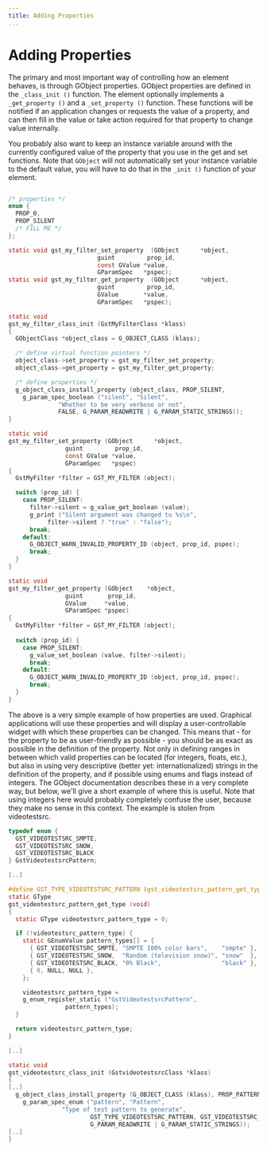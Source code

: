 ```yaml
---
title: Adding Properties
...
```


# Adding Properties

The primary and most important way of controlling how an element
behaves, is through GObject properties. GObject properties are defined
in the `_class_init ()` function. The element optionally implements a
`_get_property ()` and a `_set_property ()` function. These functions
will be notified if an application changes or requests the value of a
property, and can then fill in the value or take action required for
that property to change value internally.

You probably also want to keep an instance variable around with the
currently configured value of the property that you use in the get and
set functions. Note that `GObject` will not automatically set your
instance variable to the default value, you will have to do that in the
`_init ()` function of your element.

``` c

/* properties */
enum {
  PROP_0,
  PROP_SILENT
  /* FILL ME */
};

static void gst_my_filter_set_property  (GObject      *object,
                         guint         prop_id,
                         const GValue *value,
                         GParamSpec   *pspec);
static void gst_my_filter_get_property  (GObject      *object,
                         guint         prop_id,
                         GValue       *value,
                         GParamSpec   *pspec);

static void
gst_my_filter_class_init (GstMyFilterClass *klass)
{
  GObjectClass *object_class = G_OBJECT_CLASS (klass);

  /* define virtual function pointers */
  object_class->set_property = gst_my_filter_set_property;
  object_class->get_property = gst_my_filter_get_property;

  /* define properties */
  g_object_class_install_property (object_class, PROP_SILENT,
    g_param_spec_boolean ("silent", "Silent",
              "Whether to be very verbose or not",
              FALSE, G_PARAM_READWRITE | G_PARAM_STATIC_STRINGS));
}

static void
gst_my_filter_set_property (GObject      *object,
                guint         prop_id,
                const GValue *value,
                GParamSpec   *pspec)
{
  GstMyFilter *filter = GST_MY_FILTER (object);

  switch (prop_id) {
    case PROP_SILENT:
      filter->silent = g_value_get_boolean (value);
      g_print ("Silent argument was changed to %s\n",
           filter->silent ? "true" : "false");
      break;
    default:
      G_OBJECT_WARN_INVALID_PROPERTY_ID (object, prop_id, pspec);
      break;
  }
}

static void
gst_my_filter_get_property (GObject    *object,
                guint       prop_id,
                GValue     *value,
                GParamSpec *pspec)
{
  GstMyFilter *filter = GST_MY_FILTER (object);
                                                                                
  switch (prop_id) {
    case PROP_SILENT:
      g_value_set_boolean (value, filter->silent);
      break;
    default:
      G_OBJECT_WARN_INVALID_PROPERTY_ID (object, prop_id, pspec);
      break;
  }
}
```

The above is a very simple example of how properties are used. Graphical
applications will use these properties and will display a
user-controllable widget with which these properties can be changed.
This means that - for the property to be as user-friendly as possible -
you should be as exact as possible in the definition of the property.
Not only in defining ranges in between which valid properties can be
located (for integers, floats, etc.), but also in using very descriptive
(better yet: internationalized) strings in the definition of the
property, and if possible using enums and flags instead of integers. The
GObject documentation describes these in a very complete way, but below,
we'll give a short example of where this is useful. Note that using
integers here would probably completely confuse the user, because they
make no sense in this context. The example is stolen from videotestsrc.

``` c
typedef enum {
  GST_VIDEOTESTSRC_SMPTE,
  GST_VIDEOTESTSRC_SNOW,
  GST_VIDEOTESTSRC_BLACK
} GstVideotestsrcPattern;

[..]

#define GST_TYPE_VIDEOTESTSRC_PATTERN (gst_videotestsrc_pattern_get_type ())
static GType
gst_videotestsrc_pattern_get_type (void)
{
  static GType videotestsrc_pattern_type = 0;

  if (!videotestsrc_pattern_type) {
    static GEnumValue pattern_types[] = {
      { GST_VIDEOTESTSRC_SMPTE, "SMPTE 100% color bars",    "smpte" },
      { GST_VIDEOTESTSRC_SNOW,  "Random (television snow)", "snow"  },
      { GST_VIDEOTESTSRC_BLACK, "0% Black",                 "black" },
      { 0, NULL, NULL },
    };

    videotestsrc_pattern_type =
    g_enum_register_static ("GstVideotestsrcPattern",
                pattern_types);
  }

  return videotestsrc_pattern_type;
}

[..]

static void
gst_videotestsrc_class_init (GstvideotestsrcClass *klass)
{
[..]
  g_object_class_install_property (G_OBJECT_CLASS (klass), PROP_PATTERN,
    g_param_spec_enum ("pattern", "Pattern",
               "Type of test pattern to generate",
                       GST_TYPE_VIDEOTESTSRC_PATTERN, GST_VIDEOTESTSRC_SMPTE,
                       G_PARAM_READWRITE | G_PARAM_STATIC_STRINGS));
[..]
}
  
```

